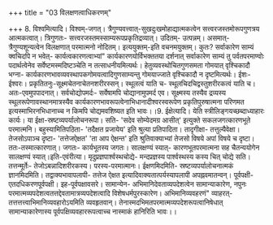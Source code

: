 +++
title = "03 विलक्षणत्वाधिकरणम्"

+++
8. विश्वमित्यादि। विश्वम्-जगत्। त्रैगुण्यवत्त्वात्-सुखदुःखमोहाद्यात्मकत्वेन सत्त्वरजस्तमोरूपगुणत्रय आत्मकत्वात्। त्रिगुणतः- सत्त्वरजस्तमस्साम्यरूपप्रकृतिद्रव्यात्। उदितम्- उत्पन्नम्। असमात्- त्रैगुण्यशून्यत्वेन विलक्षणात् परमात्मनो नोदितम्। इत्ययुक्तम्-इति वचनमयुक्तम्। कुतः? सर्वाकारेण साम्यं क्वचिदपि न भवेत्- कार्यत्वकारणत्वाभ्यां" कार्यकारणयोर्विभक्ततया दर्शनात् सर्वाकारेण साम्यं तु पर्वतपरमाण्वोः पदार्थत्वेनेव सर्वेष्टमस्मदिष्टञ्चेति न तत्साधनीयमित्यर्थः। हेतुव्यवस्थोचितगुणसमता गोमयात् वृश्चिकादौ भग्ना- कार्यकारणभावव्यवस्थापकगोमयत्वादिगुणसाम्यन्तु गोमयाज्जाते वृश्चिकादौ न दृष्टमित्यर्थः। ईशः-ईश्वरः। प्रकृतितनुः-सूक्ष्मचेतनाचेतनशरीरस्सन्। स्थूलत्वं याति च- स्थूलचिदचिद्वस्तुशरीरकत्वं याति च। अतः-एवमुपपादनात्। सर्वचोद्योपमर्दः- सर्वेषामपि चोद्यानामुपमर्द एव। सूक्ष्मस्य तस्यैव द्रव्यस्य स्थूलरूपेणावस्थानमात्रस्यैव कार्यकारणभावरूपत्वेनाभिधानादीश्वरस्वरूपेण प्रकृतिपुरुषात्मना परिणमत इत्यस्माभिरनभिधानाच्च न किमपि चोद्यमवशिष्यत इति भावः।।9. ईक्षेत्यादि। येति स्त्रीलिङ्गयच्छब्दाध्याहारः कार्यः। या ईक्षा-स्रष्टव्यपर्यालोचनरूपा। सति- 'सदेव सोम्येदमग्र आसीत्' इत्युक्ते सकलजगत्कारणभूते परमात्मनि। बहुस्यामितिपठिता- 'तदैक्षत प्रजायेय' इति श्रुत्या प्रतिपादिता। तादृगीक्षा- तत्तुल्यैवेक्षा। तेजसोऽपाञ्च दृष्टा- 'तत्तेजऐक्षत' 'ता आप ऐक्षन्त' इति श्रुतिवाक्याभ्यां तेजसो विषये अपां विषये च दृष्टा। ततः-तस्मात्कारणात्। जगतः- कार्यभूतस्य जगतः। सालक्षण्यं स्यात्- कारणभूतपरमात्मना सह चैतन्ययोगेन सालक्षण्यं स्यात्।इति-एवंरीत्या। मृदुप्रज्ञपार्श्वस्थचोद्ये- मन्दप्रज्ञस्य पार्श्वस्थस्य कस्य चित् चोद्ये सति। तत्तन्मूर्तेः- तेजोऽबन्नादिशरीरकस्य। परस्य-परमात्मानः। ईक्षणमिदमिति- स्रष्टव्यपर्यालोचनात्मकं ज्ञानमिदमिति। तद्वाक्यभावापलापी- तत्तेज ऐक्षत इत्यादिवाक्यतात्पर्यस्यापलापी अपह्नवमातन्वन्। पूर्वपक्षी-एतदधिकरणपूर्वपक्षी। इह-पूर्वपक्षावसरे। सामान्येन- अभिमानिदेवताव्यपदेशत्वेन सामान्याकारेण, नपुनः परमात्मव्यपदेशत्वतत्तद्देवतामात्रव्यपदेशत्वादि विशेषधर्मपुरस्कारेण। अभिमानिव्यवहरणं" व्याहरत्- तत्तत्तत्त्वाभिमानिव्यवहारोऽयमिति व्यवहृतवान्। तेनास्मदभिमतपरमात्मव्यपदेशरूपत्वानिषेधात् सामान्याकारेणास्य पूर्वपक्षिव्यवहाररूपत्वाच्च नास्माकं हानिरिति भावः।।